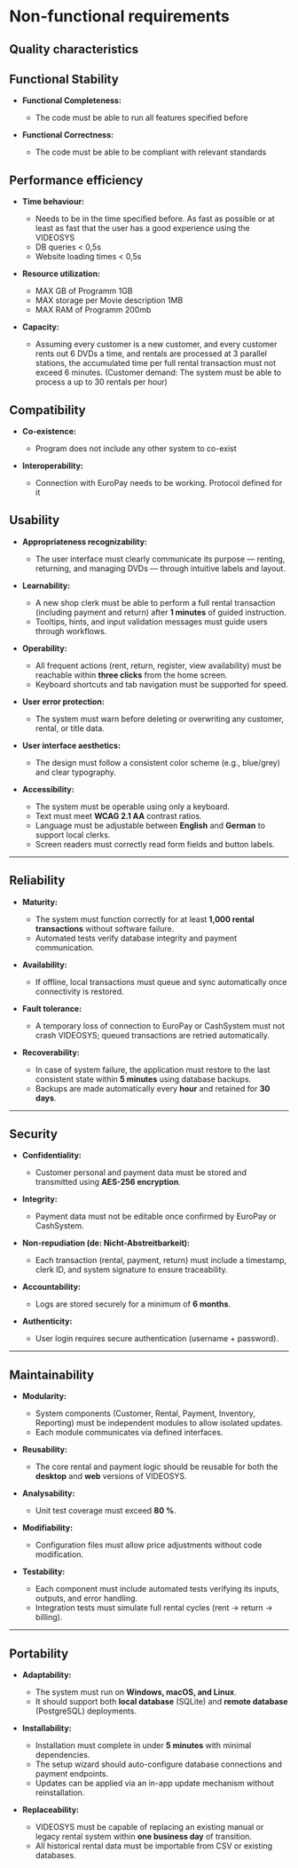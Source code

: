# Non-functional requirements

## Quality characteristics

## Functional Stability

- **Functional Completeness:**

  - The code must be able to run all features specified before

- **Functional Correctness:**
  - The code must be able to be compliant with relevant standards

<!-- - **Functional Appropriateness (de: Angemessenheit):** The degree to which the functions facilitate the accomplishment of specified tasks and objectives. -->

## Performance efficiency

- **Time behaviour:**

  - Needs to be in the time specified before. As fast as possible or at least as fast that the user has a good experience using the VIDEOSYS
  - DB queries < 0,5s
  - Website loading times < 0,5s

- **Resource utilization:**

  - MAX GB of Programm 1GB
  - MAX storage per Movie description 1MB
  - MAX RAM of Programm 200mb

- **Capacity:**
  - Assuming every customer is a new customer, and every customer rents out 6 DVDs a time, and rentals are processed at 3 parallel stations, the accumulated time per full rental transaction must not exceed 6 minutes. (Customer demand: The system must be able to process a up to 30 rentals per hour)

## Compatibility

- **Co-existence:**

  - Program does not include any other system to co-exist

- **Interoperability:**
  - Connection with EuroPay needs to be working. Protocol defined for it

## Usability

- **Appropriateness recognizability:**

  - The user interface must clearly communicate its purpose — renting, returning, and managing DVDs — through intuitive labels and layout.

- **Learnability:**

  - A new shop clerk must be able to perform a full rental transaction (including payment and return) after **1 minutes** of guided instruction.
  - Tooltips, hints, and input validation messages must guide users through workflows.

- **Operability:**

  - All frequent actions (rent, return, register, view availability) must be reachable within **three clicks** from the home screen.
  - Keyboard shortcuts and tab navigation must be supported for speed.

- **User error protection:**

  - The system must warn before deleting or overwriting any customer, rental, or title data.

- **User interface aesthetics:**

  - The design must follow a consistent color scheme (e.g., blue/grey) and clear typography.

- **Accessibility:**
  - The system must be operable using only a keyboard.
  - Text must meet **WCAG 2.1 AA** contrast ratios.
  - Language must be adjustable between **English** and **German** to support local clerks.
  - Screen readers must correctly read form fields and button labels.

---

## Reliability

- **Maturity:**

  - The system must function correctly for at least **1,000 rental transactions** without software failure.
  - Automated tests verify database integrity and payment communication.

- **Availability:**

  - If offline, local transactions must queue and sync automatically once connectivity is restored.

- **Fault tolerance:**

  - A temporary loss of connection to EuroPay or CashSystem must not crash VIDEOSYS; queued transactions are retried automatically.

- **Recoverability:**
  - In case of system failure, the application must restore to the last consistent state within **5 minutes** using database backups.
  - Backups are made automatically every **hour** and retained for **30 days**.

---

## Security

- **Confidentiality:**

  - Customer personal and payment data must be stored and transmitted using **AES-256 encryption**.

- **Integrity:**

  - Payment data must not be editable once confirmed by EuroPay or CashSystem.

- **Non-repudiation (de: Nicht-Abstreitbarkeit):**

  - Each transaction (rental, payment, return) must include a timestamp, clerk ID, and system signature to ensure traceability.

- **Accountability:**

  - Logs are stored securely for a minimum of **6 months**.

- **Authenticity:**
  - User login requires secure authentication (username + password).

---

## Maintainability

- **Modularity:**

  - System components (Customer, Rental, Payment, Inventory, Reporting) must be independent modules to allow isolated updates.
  - Each module communicates via defined interfaces.

- **Reusability:**

  - The core rental and payment logic should be reusable for both the **desktop** and **web** versions of VIDEOSYS.

- **Analysability:**

  - Unit test coverage must exceed **80 %**.

- **Modifiability:**

  - Configuration files must allow price adjustments without code modification.

- **Testability:**
  - Each component must include automated tests verifying its inputs, outputs, and error handling.
  - Integration tests must simulate full rental cycles (rent → return → billing).

---

## Portability

- **Adaptability:**

  - The system must run on **Windows, macOS, and Linux**.
  - It should support both **local database** (SQLite) and **remote database** (PostgreSQL) deployments.

- **Installability:**

  - Installation must complete in under **5 minutes** with minimal dependencies.
  - The setup wizard should auto-configure database connections and payment endpoints.
  - Updates can be applied via an in-app update mechanism without reinstallation.

- **Replaceability:**
  - VIDEOSYS must be capable of replacing an existing manual or legacy rental system within **one business day** of transition.
  - All historical rental data must be importable from CSV or existing databases.
